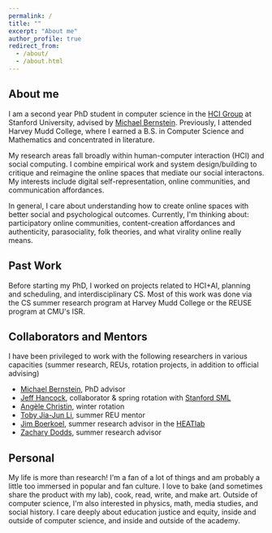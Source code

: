 ```yaml
---
permalink: /
title: ""
excerpt: "About me"
author_profile: true
redirect_from: 
  - /about/
  - /about.html
---
```


## About me
I am a second year PhD student in computer science in the [HCI Group](https://hci.stanford.edu/) at Stanford University, advised by [Michael Bernstein](https://hci.stanford.edu/msb/). Previously, I attended Harvey Mudd College, where I earned a B.S. in Computer Science and Mathematics and concentrated in literature.

My research areas fall broadly within human-computer interaction (HCI) and social computing. I combine empirical work and system design/building to critique and reimagine the online spaces that mediate our social interactons. My interests include digital self-representation, online communities, and communication affordances. 

In general, I care about understanding how to create online spaces with better social and psychological outcomes. Currently, I'm thinking about: participatory online communities, content-creation affordances and authenticity, parasociality, folk theories, and what virality online really means.


## Past Work
Before starting my PhD, I worked on projects related to HCI+AI, planning and scheduling, and interdisciplinary CS. Most of this work was done via the CS summer research program at Harvey Mudd College or the REUSE program at CMU's ISR.

## Collaborators and Mentors

I have been privileged to work with the following researchers in various capacities (summer research, REUs, rotation projects, in addition to official advising)
- [Michael Bernstein](https://hci.stanford.edu/msb/), PhD advisor
- [Jeff Hancock](https://comm.stanford.edu/people/jeffrey-hancock), collaborator & spring rotation with [Stanford SML](https://sml.stanford.edu/)
- [Angèle Christin](http://www.angelechristin.com/), winter rotation
- [Toby Jia-Jun Li](https://toby.li/), summer REU mentor
- [Jim Boerkoel](https://www.cs.hmc.edu/~boerkoel/), summer research advisor in the [HEATlab](https://www.cs.hmc.edu/HEAT/)
- [Zachary Dodds](https://www.cs.hmc.edu/~dodds/), summer research advisor

## Personal
My life is more than research! I'm a fan of a lot of things and am probably a little too immersed in popular and fan culture. I love to bake (and sometimes share the product with my lab), cook, read, write, and make art. Outside of computer science, I'm also interested in physics, math, media studies, and social history. I care deeply about education justice and equity, inside and outside of computer science, and inside and outside of the academy. 
